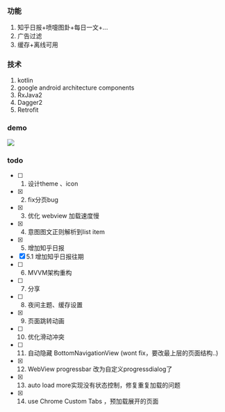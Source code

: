 ### 功能

1. 知乎日报+喷嚏图卦+每日一文+...
2. 广告过滤
3. 缓存+离线可用

### 技术

1. kotlin
2. google android architecture components
3. RxJava2
4. Dagger2
5. Retrofit

### demo

![](./media/15145196198750.png)


### todo

* [ ] 1. 设计theme 、icon
* [x] 2. fix分页bug
* [x] 3. 优化 webview 加载速度慢
* [x] 4. 意图图文正则解析到list item
* [x] 5. 增加知乎日报
* [x] 5.1 增加知乎日报往期
* [ ] 6. MVVM架构重构
* [ ] 7. 分享
* [ ] 8. 夜间主题、缓存设置
* [x] 9. 页面跳转动画
* [ ] 10. 优化滑动冲突
* [ ] 11. 自动隐藏 BottomNavigationView (wont fix，要改最上层的页面结构..) 
* [x] 12. WebView progressbar 改为自定义progressdialog了
* [x] 13. auto load more实现没有状态控制，修复重复加载的问题
* [x] 14. use Chrome Custom Tabs ，预加载展开的页面

